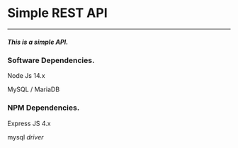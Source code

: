# Simple REST API

---

##### This is a simple API.

### Software Dependencies.

Node Js 14.x

MySQL / MariaDB

### NPM Dependencies.

Express JS 4.x

mysql _driver_

